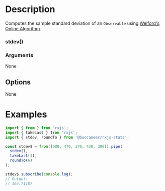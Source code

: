 # Description
Computes the sample standard deviation of an `Observable` using [Welford's Online Algorithm](https://en.wikipedia.org/wiki/Algorithms_for_calculating_variance#Welford's_online_algorithm).

### stdev()

### Arguments
None

## Options
None

# Examples

``` javascript
import { from } from 'rxjs';
import { takeLast } from 'rxjs';
import { stdev, roundTo } from '@buccaneer/rxjs-stats';

const stdev$ = from([600, 470, 170, 430, 300]).pipe(
  stdev(),
  takeLast(1),
  roundTo(6)
);

stdev$.subscribe(console.log);
// Output:
// 164.71187
```